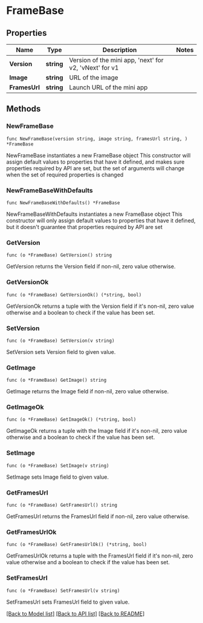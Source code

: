 # FrameBase

## Properties

Name | Type | Description | Notes
------------ | ------------- | ------------- | -------------
**Version** | **string** | Version of the mini app, &#39;next&#39; for v2, &#39;vNext&#39; for v1 | 
**Image** | **string** | URL of the image | 
**FramesUrl** | **string** | Launch URL of the mini app | 

## Methods

### NewFrameBase

`func NewFrameBase(version string, image string, framesUrl string, ) *FrameBase`

NewFrameBase instantiates a new FrameBase object
This constructor will assign default values to properties that have it defined,
and makes sure properties required by API are set, but the set of arguments
will change when the set of required properties is changed

### NewFrameBaseWithDefaults

`func NewFrameBaseWithDefaults() *FrameBase`

NewFrameBaseWithDefaults instantiates a new FrameBase object
This constructor will only assign default values to properties that have it defined,
but it doesn't guarantee that properties required by API are set

### GetVersion

`func (o *FrameBase) GetVersion() string`

GetVersion returns the Version field if non-nil, zero value otherwise.

### GetVersionOk

`func (o *FrameBase) GetVersionOk() (*string, bool)`

GetVersionOk returns a tuple with the Version field if it's non-nil, zero value otherwise
and a boolean to check if the value has been set.

### SetVersion

`func (o *FrameBase) SetVersion(v string)`

SetVersion sets Version field to given value.


### GetImage

`func (o *FrameBase) GetImage() string`

GetImage returns the Image field if non-nil, zero value otherwise.

### GetImageOk

`func (o *FrameBase) GetImageOk() (*string, bool)`

GetImageOk returns a tuple with the Image field if it's non-nil, zero value otherwise
and a boolean to check if the value has been set.

### SetImage

`func (o *FrameBase) SetImage(v string)`

SetImage sets Image field to given value.


### GetFramesUrl

`func (o *FrameBase) GetFramesUrl() string`

GetFramesUrl returns the FramesUrl field if non-nil, zero value otherwise.

### GetFramesUrlOk

`func (o *FrameBase) GetFramesUrlOk() (*string, bool)`

GetFramesUrlOk returns a tuple with the FramesUrl field if it's non-nil, zero value otherwise
and a boolean to check if the value has been set.

### SetFramesUrl

`func (o *FrameBase) SetFramesUrl(v string)`

SetFramesUrl sets FramesUrl field to given value.



[[Back to Model list]](../README.md#documentation-for-models) [[Back to API list]](../README.md#documentation-for-api-endpoints) [[Back to README]](../README.md)


